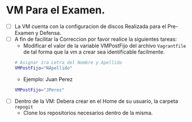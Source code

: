 # VM Para el Examen.

 - [ ] La VM cuenta con la configuracion de discos Realizada para el Pre-Examen y Defensa.
 - [ ] A fin de facilitar la Correccion por favor realice la siguientes tareas:
    - Modificar el valor de la variable VMPostFijo del archivo  `Vagrantfile` de tal forma que la vm a crear sea identificable facilmente.
    ```sh
    # Asignar 1ra Letra del Nombre y Apellido
    VMPostFijo="NApellido"
    ```
    -  Ejemplo:  Juan Perez
    ```sh
    VMPostFijo="JPerez"
    ```
- [ ] Dentro de la VM: Debera crear en el Home de su usuario, la carpeta `repogit` 
  - Clone los repositorios necesarios dentro de la misma.
